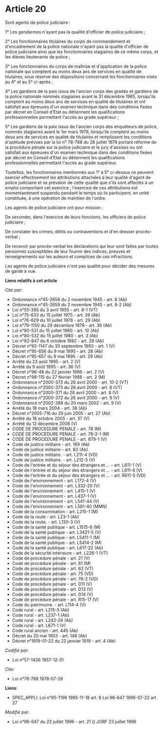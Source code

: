 # Article 20

Sont agents de police judiciaire :

1° Les gendarmes n'ayant pas la qualité d'officier de police judiciaire ;

2° Les fonctionnaires titulaires du corps de commandement et d'encadrement de la police nationale n'ayant pas la qualité
d'officier de police judiciaire ainsi que les fonctionnaires stagiaires de ce même corps, et les élèves lieutenants de
police ;

3° Les fonctionnaires du corps de maîtrise et d'application de la police nationale qui comptent au moins deux ans de services
en qualité de titulaires, sous réserve des dispositions concernant les fonctionnaires visés au 4° et au 5° ci-après ;

4° Les gardiens de la paix issus de l'ancien corps des gradés et gardiens de la police nationale nommés stagiaires avant le
31 décembre 1985, lorsqu'ils comptent au moins deux ans de services en qualité de titulaires et ont satisfait aux épreuves
d'un examen technique dans des conditions fixées par décret en Conseil d'Etat ou détiennent les qualifications
professionnelles permettant l'accès au grade supérieur ;

5° Les gardiens de la paix issus de l'ancien corps des enquêteurs de police, nommés stagiaires avant le 1er mars 1979,
lorsqu'ils comptent au moins deux ans de services en qualité de titulaires et remplissent les conditions d'aptitude prévues
par la loi n° 78-788 du 28 juillet 1978 portant réforme de la procédure pénale sur la police judiciaire et le jury d'assises
ou ont satisfait aux épreuves d'un examen technique dans des conditions fixées par décret en Conseil d'Etat ou détiennent les
qualifications professionnelles permettant l'accès au grade supérieur.

Toutefois, les fonctionnaires mentionnés aux 1° à 5° ci-dessus ne peuvent exercer effectivement les attributions attachées à
leur qualité d'agent de police judiciaire et se prévaloir de cette qualité que s'ils sont affectés à un emploi comportant cet
exercice ; l'exercice de ces attributions est momentanément suspendu pendant le temps où ils participent, en unité
constituée, à une opération de maintien de l'ordre.

Les agents de police judiciaire ont pour mission :

De seconder, dans l'exercice de leurs fonctions, les officiers de police judiciaire ;

De constater les crimes, délits ou contraventions et d'en dresser procès-verbal ;

De recevoir par procès-verbal les déclarations qui leur sont faites par toutes personnes susceptibles de leur fournir des
indices, preuves et renseignements sur les auteurs et complices de ces infractions.

Les agents de police judiciaire n'ont pas qualité pour décider des mesures de garde à vue.

**Liens relatifs à cet article**

_Cité par_:

  - Ordonnance n°45-2658 du 2 novembre 1945 - art. 8 (Ab)
  - Ordonnance n°45-2658 du 2 novembre 1945 - art. 8-2 (Ab)
  - Loi n°55-385 du 3 avril 1955 - art. 8-1 (VT)
  - Loi n°75-633 du 15 juillet 1975 - art. 26 (Ab)
  - Loi n°76-629 du 10 juillet 1976 - art. 29 (Ab)
  - Loi n°79-1150 du 29 décembre 1979 - art. 36 (Ab)
  - Loi n°80-531 du 15 juillet 1980 - art. 10 (Ab)
  - Loi n°80-532 du 15 juillet 1980 - art. 3 (Ab)
  - Loi n°82-847 du 6 octobre 1982 - art. 29 (Ab)
  - Décret n°93-1147 du 30 septembre 1993 - art. 1 (V)
  - Décret n°95-656 du 9 mai 1995 - art. 28 (Ab)
  - Décret n°95-657 du 9 mai 1995 - art. 29 (Ab)
  - Arrêté du 23 août 1995 - art. 2 (V)
  - Arrêté du 9 août 1995 - art. 36 (V)
  - Décret n°96-48 du 22 janvier 1996 - art. 2 (V)
  - Décret n°98-115 du 27 février 1998 - art. 2 (M)
  - Ordonnance n°2000-373 du 26 avril 2000 - art. 10-2 (VT)
  - Ordonnance n°2000-373 du 26 avril 2000 - art. 8 (VT)
  - Ordonnance n°2000-371 du 26 avril 2000 - art. 8 (V)
  - Ordonnance n°2000-372 du 26 avril 2000 - art. 9 (V)
  - Ordonnance n°2002-388 du 20 mars 2002 - art. 9 (V)
  - Arrêté du 18 mars 2004 - art. 38 (Ab)
  - Décret n°2005-716 du 29 juin 2005 - art. 27 (Ab)
  - Arrêté du 18 octobre 2005 - art. 37 (V)
  - Arrêté du 12 décembre 2008 (V)
  - CODE DE PROCEDURE PENALE - art. 78 (M)
  - CODE DE PROCEDURE PENALE - art. 78-2-1 (M)
  - CODE DE PROCEDURE PENALE - art. 879-1 (V)
  - Code de justice militaire - art. 169 (Ab)
  - Code de justice militaire - art. 83 (Ab)
  - Code de justice militaire. - art. L211-4 (VD)
  - Code de justice militaire. - art. L212-5 (V)
  - Code de l'entrée et du séjour des étrangers et ... - art. L611-1 (V)
  - Code de l'entrée et du séjour des étrangers et ... - art. L611-8 (V)
  - Code de l'entrée et du séjour des étrangers et ... - art. R611-5 (VD)
  - Code de l'environnement - art. L172-4 (V)
  - Code de l'environnement - art. L332-20 (V)
  - Code de l'environnement - art. L415-1 (V)
  - Code de l'environnement - art. L437-1 (V)
  - Code de l'environnement - art. L541-44 (V)
  - Code de l'environnement - art. L581-40 (MMN)
  - Code de la consommation - art. L215-1 (M)
  - Code de la route - art. L23-1 (Ab)
  - Code de la route. - art. L130-3 (V)
  - Code de la santé publique - art. L1515-6 (M)
  - Code de la santé publique - art. L3421-5 (V)
  - Code de la santé publique - art. L5411-1 (M)
  - Code de la santé publique - art. L5414-2 (M)
  - Code de la santé publique - art. L617-22 (Ab)
  - Code de la sécurité intérieure - art. L226-1 (VT)
  - Code de procédure pénale - art. 21 (V)
  - Code de procédure pénale - art. 61 (M)
  - Code de procédure pénale - art. 62 (VT)
  - Code de procédure pénale - art. 75 (VD)
  - Code de procédure pénale - art. 78-2 (VD)
  - Code de procédure pénale - art. D11 (V)
  - Code de procédure pénale - art. D13 (V)
  - Code de procédure pénale - art. D14 (V)
  - Code de procédure pénale - art. R15-17 (V)
  - Code du patrimoine. - art. L114-4 (V)
  - Code rural - art. L215-5 (Ab)
  - Code rural - art. L237-1 (Ab)
  - Code rural - art. L242-24 (Ab)
  - Code rural - art. L671-1 (V)
  - Code rural ancien - art. 445 (Ab)
  - Décret du 20 mai 1903 - art. 146 (Ab)
  - Décret n°1919-01-22 du 22 janvier 1919 - art. 4 (Ab)

_Codifié par_:

  - Loi n°57-1426 1957-12-31

_Cite_:

  - Loi n°78-788 1978-07-28

**Liens**:

  - SPEC_APPLI: Loi n°85-1196 1985-11-18 art. 8 Loi 96-647 1996-07-22 art. 27

_Modifié par_:

  - Loi n°96-647 du 22 juillet 1996 - art. 21 () JORF 23 juillet 1996
